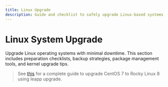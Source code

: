 ```yaml
---
title: Linux Upgrade
description: Guide and checklist to safely upgrade Linux-based systems.
---
```


# Linux System Upgrade

Upgrade Linux operating systems with minimal downtime. This section includes preparation checklists, backup strategies, package management tools, and kernel upgrade tips.

> See [this](./leapp.md) for a complete guide to upgrade CentOS 7 to Rocky Linux 8 using leapp upgrade.
